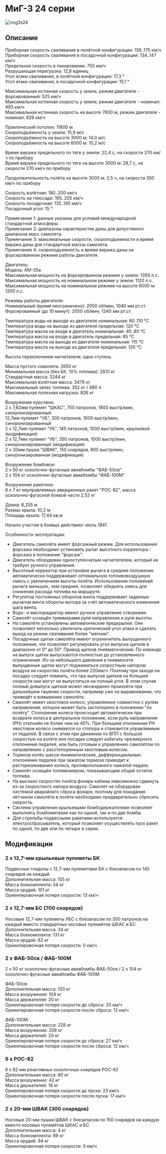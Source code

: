 # МиГ-3 24 серии  
  
![mig3s24](../images/mig3s24.png)  
  
## Описание  
  
Приборная скорость сваливания в полётной конфигурации: 159..175 км/ч  
Приборная скорость сваливания в посадочной конфигурации: 134..147 км/ч  
Предельная скорость в пикировании: 750 км/ч  
Разрушающая перегрузка: 12,8 единиц  
Угол атаки сваливания, в полётной конфигурации: 17,3 °  
Угол атаки сваливания, в посадочной конфигурации: 15,1 °  
  
Максимальная истинная скорость у земли, режим двигателя - форсированный: 525 км/ч  
Максимальная истинная скорость у земли, режим двигателя - номинал: 493 км/ч  
Максимальная истинная скорость на высоте 7600 м, режим двигателя - номинал: 626 км/ч  
  
Практический потолок: 11800 м  
Скороподъёмность у земли: 15,9 м/с  
Скороподъёмность на высоте 3000 м: 14,0 м/с  
Скороподъёмность на высоте 6000 м: 10,2 м/с  
  
Время виража предельного по тяге у земли: 22,4 с, на скорости 270 км/ч по прибору  
Время виража предельного по тяге на высоте 3000 м: 28,7 с, на скорости 270 км/ч по прибору  
  
Продолжительность полёта на высоте 3000 м: 2,5 ч, на скорости 350 км/ч по прибору  
  
Скорость взлётная: 180..200 км/ч  
Скорость на глиссаде: 195..205 км/ч  
Скорость посадочная: 135..145 км/ч  
Посадочный угол: 15 °  
  
Примечание 1: данные указаны для условий международной стандартной атмосферы.  
Примечание 2: диапазоны характеристик даны для допустимого диапазона масс самолета.  
Примечание 3: максимальные скорости, скороподъемности и время виража даны для стандартной массы самолета.  
Примечание 4: скороподъемность и время виража даны на форсированном режиме работы двигателя.  
  
Двигатель:  
Модель: АМ-35а  
Максимальная мощность на форсированном режиме у земли: 1350 л.с.  
Максимальная мощность на номинальном режиме у земли: 1120 л.с.  
Максимальная мощность на номинальном режиме на высоте 6000 м: 1200 л.с.  
  
Режимы работы двигателя:  
Номинальный (время неограничено): 2050 об/мин, 1040 мм рт.ст.  
Форсированный (до 10 минут): 2050 об/мин, 1240 мм рт.ст.  
  
Температура воды на выходе из двигателя номинальная: 80..110 °С  
Температура воды на выходе из двигателя предельная: 120 °С  
Температура масла на входе в двигатель номинальная: 40..80 °С  
Температура масла на входе в двигатель предельная: 85 °С  
Температура масла на выходе из двигателя номинальная: 115 °С  
Температура масла на выходе из двигателя предельная: 120 °С  
  
Высота переключения нагнетателя: одна ступень   
  
Масса пустого самолета: 2650 кг  
Минимальная масса (без БК, 10% топлива): 2831 кг  
Стандартная масса: 3244 кг  
Максимальная взлётная масса: 3476 кг  
Максимальный запас топлива: 352 кг / 480 л  
Максимальная полезная нагрузка: 826 кг  
  
Вооружение курсовое:  
2 x 7,62мм пулемет "ШКАС", 750 патронов, 1800 выстр/мин, синхронизированный  
12,7мм пулемет "УБ", 300 патронов, 1000 выстр/мин, синхронизированный  
2 x 12,7мм пулемет "УБ", 145 патронов, 1000 выстр/мин, крыльевой (модификация)  
2 x 12,7мм пулемет "УБ", 350 патронов, 1000 выстр/мин, синхронизированный (модификация)  
2 x 20мм пушка "ШВАК", 150 снарядов, 800 выстр/мин, синхронизированная (модификация)  
  
Вооружение бомбовое:  
2 x 50 кг осколочно-фугасные авиабомбы "ФАБ-50св"  
2 x 104 кг осколочно-фугасные авиабомбы "ФАБ-100М"  
  
Вооружение ракетное:  
6 x 7 кг неуправляемых авиационных ракет "РОС-82", масса осколочно-фугасной боевой части 2,52 кг  
  
Длина: 8,255 м  
Размах крыла: 10,2 м  
Площадь крыла: 17,44 кв.м  
  
Начало участия в боевых действиях: июль 1941  
  
Особенности эксплуатации:  
- Двигатель самолёта имеет форсажный режим. Для использования форсажа необходимо установить рычаг высотного корректора - форсажа в положение "форсаж".  
- Двигатель оборудован одноступенчатым нагнетателем, который не требует ручного управления.  
- Высотный корректор при установке рычага в среднее положение автоматически поддерживает оптимальную топливовоздушную смесь с увеличением высоты полёта. Использование положений рычага меньших, чем среднее, позволяет обеднять смесь для снижения расхода топлива на маршруте.  
- Регулятор постоянных оборотов винта поддерживает заданные рычагом винта обороты мотора за счёт автоматического изменения шага винта.  
- Водо- и маслорадиатор имеют ручное управление створками.  
- Самолёт оснащён триммерами руля направления и руля высоты.  
- На самолёте установлены автоматические предкрылки. Они позволяют несколько увеличить критический угол атаки и сделать выход на режим сваливания более "мягким".  
- Посадочные щитки самолёта имеют ограничитель выпущенного положения, что позволяет регулировать угол выпуска щитков в диапазоне от 0° до 50°. Привод щитков пневматический. По команде на выпуск щитки выпускаются полностью до установленного ограничения. Из-за небольшого давления в пневмосети выпущенные щитки могут поджиматься скоростным напором воздуха на скоростях полёта более 220км/ч. Поэтому при заходе на посадку следует помнить, что при выпуске щитков на большей скорости они могут не выпуститься на полный угол. В этом случае полный довыпуск щитков может неожиданно произойти при дальнейшем гашении скорости, например уже на выравнивании, что приведёт к взмыванию самолёта.  
- Самолёт имеет хвостовое колесо, управляемое совместно с рулём направления, которое может быть застопорено в положении "по полёту". Стопорение колеса происходит автоматически при возврате колеса в центральное положение, если руль направления (РН) отклонён не более чем на 40%. При большем отклонении РН хвостовое колесо снимается со стопора и становится управляемым от педалей. В связи с этим при движении по ВПП с большой скоростью на взлёте или посадке следует избегать чрезмерного отклонения педалей, или быть готовым к управлению самолётом по направлению с расстопоренным хвостовым колесом.  
- Тормоза колёс шасси пневматические, дифференциальные: отклонение педалей при зажатом тормозе приводит к растормаживанию колеса, противоположного нажатой педали.  
- Самолёт оснащён топливомером, показывающим общий остаток топлива.  
- На высоких скоростях полёта фонарь кабины невозможно сдвинуть из-за скоростного напора воздуха. Самолет не оборудован системой аварийного сброса фонаря, поэтому для покидания лётчиком самолёта в полёте необходимо предварительно сбросить скорость.  
- Система управления крыльевыми бомбодержателями позволяет выполнять бомбометание как по одной, так и по две бомбы.  
- Для стрельбы подвесными ракетами используется электросбрасыватель, который позволяет осуществлять пуск ракет по одной, по две или по четыре в серии.  
  
## Модификации  
  
  
### 2 x 12,7-мм крыльевые пулеметы БК  
  
Подвесные гондолы с 12,7-мм пулеметами БК с боезапасом по 145 снарядов на каждый  
Дополнительная масса: 155 кг  
Масса боекомплекта: 54 кг  
Масса орудий: 101 кг  
Ориентировочная потеря скорости: 13 км/ч  
  
### 2 x 12,7-мм БС (700 снарядов)  
  
Носовые 12,7-мм пулеметы УБС с боезапасом по 350 патронов на каждый вместо стандартных носовых пулемётов ШКАС и БС  
Дополнительная масса: 34 кг  
Масса боекомплекта: 131 кг  
Масса орудий: 62 кг  
Ориентировочная потеря скорости: 0 км/ч  
  
### 2 х ФАБ-50св / ФАБ-100М  
  
2 x 50 кг осколочно-фугасные авиабомбы ФАБ-50св / 2 x 104 кг осколочно-фугасные авиабомбы ФАБ-100М  
  
ФАБ-50св:  
Дополнительная масса: 120 кг  
Масса вооружения: 104 кг  
Масса держателей: 20 кг  
Ориентировочная потеря скорости до сброса: 20 км/ч  
Ориентировочная потеря скорости после сброса: 12 км/ч  
  
ФАБ-100М:  
Дополнительная масса: 228 кг  
Масса вооружения: 208 кг  
Масса держателей: 20 кг  
Ориентировочная потеря скорости до сброса: 27 км/ч  
Ориентировочная потеря скорости после сброса: 12 км/ч  
  
### 6 х РОС-82  
  
6 x 82 мм реактивных осколочных снарядов РОС-82  
Дополнительная масса: 60 кг  
Масса вооружения: 42 кг  
Масса держателей: 18 кг  
Ориентировочная потеря скорости до пуска: 23 км/ч  
Ориентировочная потеря скорости после пуска: 17 км/ч  
  
### 2 x 20-мм ШВАК (300 снарядов)  
  
Носовые 20-мм пушки ШВАК с боезапасом по 150 снарядов на каждую вместо носовых пулемётов ШКАС и БС  
Дополнительная масса: 4 кг  
Масса боекомплекта: 69 кг  
Масса орудий: 94 кг  
Ориентировочная потеря скорости: 0 км/ч  